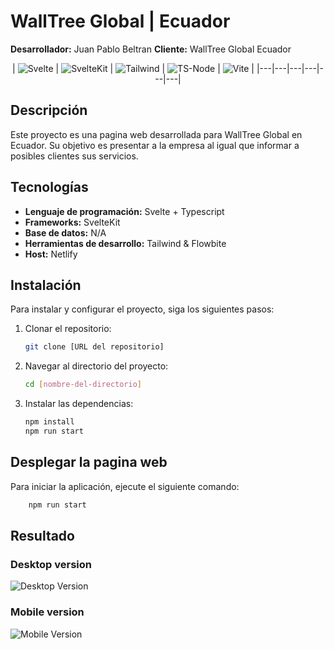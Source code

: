 # WallTree Global | Ecuador

**Desarrollador:** Juan Pablo Beltran
**Cliente:** WallTree Global Ecuador

<div align='center'>

| ![Svelte](https://img.shields.io/badge/Svelte-4A4A55?style=for-the-badge&logo=svelte&logoColor=FF3E00) | ![SvelteKit](https://img.shields.io/badge/SvelteKit-FF3E00?style=for-the-badge&logo=Svelte&logoColor=white) | ![Tailwind](https://img.shields.io/badge/Tailwind_CSS-38B2AC?style=for-the-badge&logo=tailwind-css&logoColor=white) | ![TS-Node](https://img.shields.io/badge/ts--node-3178C6?style=for-the-badge&logo=ts-node&logoColor=white) | ![Vite](https://img.shields.io/badge/Vite-B73BFE?style=for-the-badge&logo=vite&logoColor=FFD62E) |
|---|---|---|---|---|---|

</div>

## Descripción
Este proyecto es una pagina web desarrollada para WallTree Global en Ecuador. Su objetivo es presentar a la empresa al igual que informar a posibles clientes sus servicios.

## Tecnologías
- **Lenguaje de programación:** Svelte + Typescript
- **Frameworks:** SvelteKit
- **Base de datos:** N/A
- **Herramientas de desarrollo:** Tailwind & Flowbite
- **Host:** Netlify

## Instalación
Para instalar y configurar el proyecto, siga los siguientes pasos:

1. Clonar el repositorio:
    ```bash
    git clone [URL del repositorio]
    ```
2. Navegar al directorio del proyecto:
    ```bash
    cd [nombre-del-directorio]
    ```
3. Instalar las dependencias:
    ```bash
    npm install
    npm run start
    ```

## Desplegar la pagina web
Para iniciar la aplicación, ejecute el siguiente comando:
```bash
    npm run start
```

## Resultado
### Desktop version
![Desktop Version](https://cdnb.artstation.com/p/assets/images/images/079/418/907/large/pablo-beltran-screencapture-localhost-5173-2024-08-28-11-16-30.jpg?1724862075)

### Mobile version
![Mobile Version](https://cdnb.artstation.com/p/assets/images/images/079/418/935/large/pablo-beltran-screencapture-localhost-5173-2024-08-28-11-22-05.jpg?1724862144)
